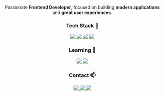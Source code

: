 <div align="center">

Passionate **Frontend Developer**, focused on building **modern applications** and **great user experiences**.

### Tech Stack 💫

<p>
  <img src='https://img.shields.io/badge/javascript-%23323330.svg?style=for-the-badge&logo=javascript&logoColor=%23F7DF1E'/>
  <img src='https://img.shields.io/badge/react-%2320232a.svg?style=for-the-badge&logo=react&logoColor=%2361DAFB'/>
  <img src='https://img.shields.io/badge/tailwindcss-%2338B2AC.svg?style=for-the-badge&logo=tailwind-css&logoColor=white'/>
  <img src='https://img.shields.io/badge/SASS-hotpink.svg?style=for-the-badge&logo=SASS&logoColor=white'/>
</p>

### Learning 🌱

<p>
  <img src='https://img.shields.io/badge/typescript-%23007ACC.svg?style=for-the-badge&logo=typescript&logoColor=white'/>
  <img src='https://img.shields.io/badge/nextjs-black.svg?style=for-the-badge&logo=next.js&logoColor=white'/>
</p>

### Contact 📫

<p>
<a href='mailto:marioph10@gmail.com'>
    <img src='https://img.shields.io/badge/Gmail-D14836?style=for-the-badge&logo=gmail&logoColor=white'/>
  </a>
  <a href='https://www.linkedin.com/in/marioperezhurtado/'>
    <img src='https://img.shields.io/badge/linkedin-%230077B5.svg?style=for-the-badge&logo=linkedin&logoColor=white'/>
  </a>
  <a href="https://telegram.me/marioperezhurtado">
    <img src="https://img.shields.io/badge/Telegram-2CA5E0?style=for-the-badge&logo=telegram&logoColor=white"/>
  </a>
</p>
</div>
